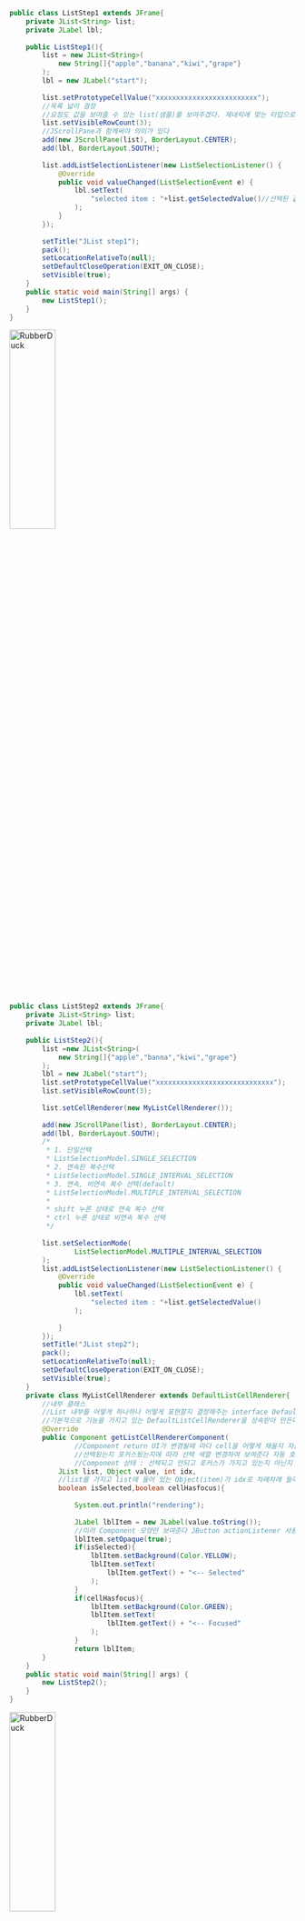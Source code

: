 ```java
public class ListStep1 extends JFrame{
	private JList<String> list;
	private JLabel lbl;
	
	public ListStep1(){
		list = new JList<String>(
			new String[]{"apple","banana","kiwi","grape"}
		);
		lbl = new JLabel("start");
		
		list.setPrototypeCellValue("xxxxxxxxxxxxxxxxxxxxxxxxx");
		//목록 넓이 결정
		//요정도 값을 보여줄 수 있는 list(샘플)를 보여주겠다. 제네릭에 맞는 타입으로 써야 한다.
		list.setVisibleRowCount(3);
		//JScrollPane과 함께써야 의미가 있다
		add(new JScrollPane(list), BorderLayout.CENTER);
		add(lbl, BorderLayout.SOUTH);
		
		list.addListSelectionListener(new ListSelectionListener() {
			@Override
			public void valueChanged(ListSelectionEvent e) {
				lbl.setText(
					"selected item : "+list.getSelectedValue()//선택된 값 가져온다
				);
			}
		});
		
		setTitle("JList step1");
		pack();
		setLocationRelativeTo(null);
		setDefaultCloseOperation(EXIT_ON_CLOSE);
		setVisible(true);
	}
	public static void main(String[] args) {
		new ListStep1();
	}
}
```
<img src="https://postfiles.pstatic.net/MjAyMjA2MTNfMTA0/MDAxNjU1MTIzMjc2NTU4.1csphxmVNny9XQR9itxYuGbBbS5XKd4kMuORylQSzDcg.sBNM1d5ar2hNYxFVN3dxV4W6afc-qZbaOUtRdyKluXAg.PNG.forget980/image.png?type=w580" width="40%" height="30%" title="px(픽셀) 크기 설정" alt="RubberDuck"></img>
```java
public class ListStep2 extends JFrame{
	private JList<String> list;
	private JLabel lbl;
	
	public ListStep2(){
		list =new JList<String>(
			new String[]{"apple","banna","kiwi","grape"}
		);
		lbl = new JLabel("start");
		list.setPrototypeCellValue("xxxxxxxxxxxxxxxxxxxxxxxxxxxxx");
		list.setVisibleRowCount(3);
		
		list.setCellRenderer(new MyListCellRenderer());
		
		add(new JScrollPane(list), BorderLayout.CENTER);
		add(lbl, BorderLayout.SOUTH);
		/*
		 * 1. 단일선택
		 * ListSelectionModel.SINGLE_SELECTION
		 * 2. 연속된 복수선택
		 * ListSelectionModel.SINGLE_INTERVAL_SELECTION
		 * 3. 연속, 비연속 복수 선택(default)
		 * ListSelectionModel.MULTIPLE_INTERVAL_SELECTION
		 * 
		 * shift 누른 상태로 연속 복수 선택
		 * ctrl 누른 상태로 비연속 복수 선택
		 */
		
		list.setSelectionMode(
				ListSelectionModel.MULTIPLE_INTERVAL_SELECTION
		);
		list.addListSelectionListener(new ListSelectionListener() {
			@Override
			public void valueChanged(ListSelectionEvent e) {
				lbl.setText(
					"selected item : "+list.getSelectedValue()
				);
				
			}
		});
		setTitle("JList step2");
		pack();
		setLocationRelativeTo(null);
		setDefaultCloseOperation(EXIT_ON_CLOSE);
		setVisible(true);
	}
	private class MyListCellRenderer extends DefaultListCellRenderer{
		//내부 클래스
		//List 내부를 어떻게 하나하나 어떻게 표현할지 결정해주는 interface DefaultListCellRenderer
		//기본적으로 기능을 가지고 있는 DefaultListCellRenderer을 상속받아 만든다.
		@Override
		public Component getListCellRendererComponent(
				//Component return UI가 변경될때 마다 cell을 어떻게 채울지 자동 호출
				//선택됬는지 포커스됬는지에 따라 선택 색깔 변경하여 보여준다 자동 호출
				//Component 상태 : 선택되고 안되고 포커스가 가지고 있는지 아닌지
			JList list, Object value, int idx,
			//list를 가지고 list에 들어 있는 Object(item)가 idx로 차례차례 들어온다
			boolean isSelected,boolean cellHasfocus){
			
				System.out.println("rendering");
			
				JLabel lblItem = new JLabel(value.toString());
				//미러 Component 모양만 보여준다 JButton actionListener 사용 못한다.
				lblItem.setOpaque(true);
				if(isSelected){
					lblItem.setBackground(Color.YELLOW);
					lblItem.setText(
						lblItem.getText() + "<-- Selected"
					);
				}
				if(cellHasfocus){
					lblItem.setBackground(Color.GREEN);
					lblItem.setText(
						lblItem.getText() + "<-- Focused"
					);
				}
				return lblItem;
		}
	}
	public static void main(String[] args) {
		new ListStep2();
	}
}
```
<img src="https://postfiles.pstatic.net/MjAyMjA2MTNfMjA2/MDAxNjU1MTIzOTE3ODky.cdoybDzWDwRlDDdr1_qBe4PVdR3eZMBcCO69-qJyA3Mg.bmzDbblzWYf9WjWtXCW9uR4KgfpCFkr-4uhaaQvXEm8g.PNG.forget980/image.png?type=w580" width="40%" height="30%" title="px(픽셀) 크기 설정" alt="RubberDuck"></img>
```java
public class ListStep3 extends JFrame{
	private JList<String> list;
	private JLabel lbl;
	private JTextField tfNewItem;
	private DefaultListModel<String> model;//추가와 삭제가 가능한 Model
	
	private JPopupMenu pMenu;
	private JMenuItem miRemove;
	public ListStep3(){
		pMenu = new JPopupMenu();
		miRemove = new JMenuItem("Remove");
		pMenu.add(miRemove);
		
		model = new DefaultListModel<String>();
		list = new JList<String>(model);
		lbl = new JLabel("추가항목");
		tfNewItem = new JTextField(5);
		
		list.setPrototypeCellValue("xxxxxxxxxxxxxxxxxxxxxxxxxxxxxxx");
		list.setVisibleRowCount(3);
		
		JPanel pnlSouth = new JPanel();
		pnlSouth.add(lbl);
		pnlSouth.add(tfNewItem);
		
		add(new JScrollPane(list), BorderLayout.CENTER);
		add(pnlSouth, BorderLayout.SOUTH);
		
		tfNewItem.addActionListener(new ActionListener() {
			
			@Override
			public void actionPerformed(ActionEvent e) {
				model.addElement(tfNewItem.getText());//추가
				tfNewItem.setText("");
				list.ensureIndexIsVisible(model.getSize()-1);
				//끝에 추가되므로 마지막 인덱스를 보이도록 보장 하는 메서드
			}
		});
		
		list.addMouseListener(new MouseAdapter() {
			
			@Override
			public void mousePressed(MouseEvent me){
				showPopup(me);
			}
			@Override
			public void mouseReleased(MouseEvent me){
				showPopup(me);
			}
			private void showPopup(MouseEvent me){
				if(me.isPopupTrigger()){
					int x = me.getX();
					int y = me.getY();
					int idx = list.locationToIndex(//좌표에 해당하는 인덱스 찾기
						new Point(x, y)	
					);
					if(idx >= 0 && list.getSelectedIndex() >=0){
						//선택된 인덱스가 있고 마우스 위치에 인데스가 있고
						pMenu.show(list, x,y);
					}
				}
			}
		});
		
		miRemove.addActionListener(new ActionListener() {
			
			@Override
			public void actionPerformed(ActionEvent e) {
				//아이템 삭제
				model.remove(list.getSelectedIndex());
				
			}
		});
		setTitle("JList step3");
		pack();
		setLocationRelativeTo(null);
		setDefaultCloseOperation(EXIT_ON_CLOSE);
		setVisible(true);
	}
	public static void main(String[] args) {
		new ListStep3();
	}
}
```
<img src="https://postfiles.pstatic.net/MjAyMjA2MTNfNzQg/MDAxNjU1MTI0Mzc3NTYw.bG8IQnFuw--ogQMic_ljW4oc9ddXTRQaHnv90lpYDA0g.kLb7UiZezDl_epizYD3YDU2RcZyofMI3zbf0XSVfaDwg.PNG.forget980/image.png?type=w580" width="40%" height="30%" title="px(픽셀) 크기 설정" alt="RubberDuck"></img>
```java
public class ListStep4 extends JFrame implements ActionListener{
	
	private JList<String> list;
	private DefaultListModel<String> model;
	private JButton btnAdd;
	private JButton btnDel;
	
	public ListStep4(){
		init();
		setDisplay();
		addListeners();
		showFrame();
	}
	private void init(){
		model = new DefaultListModel<String>();
		list = new JList<String>(model);
		list.setPrototypeCellValue("abcdefghujklmnopqrstu");
		list.setVisibleRowCount(10);
		
		btnAdd = new JButton("Add");
		btnDel = new JButton("Del");
	}
	private void setDisplay(){
		JPanel pnlCenter = new JPanel();
		JScrollPane scroll = new JScrollPane(list);
		pnlCenter.add(scroll);
		
		JPanel pnlSouth = new JPanel(new GridLayout(1,0));
		pnlSouth.add(btnAdd);
		pnlSouth.add(btnDel);
		
		add(pnlCenter, BorderLayout.CENTER);
		add(pnlSouth, BorderLayout.SOUTH);
	}
	private void addListeners(){
		btnAdd.addActionListener(this);
		btnDel.addActionListener(this);
	}
	private void showFrame(){
		setTitle("ListEx");
		pack();
		setLocationRelativeTo(null);
		setDefaultCloseOperation(EXIT_ON_CLOSE);
		setVisible(true);
	}
	
	@Override
	public void actionPerformed(ActionEvent ae) {
		if(ae.getSource() == btnAdd){
			String data = JOptionPane.showInputDialog(
				this, "Input your Item"
			);
			model.addElement(data);
		}else{
			int idx = list.getSelectedIndex();
			if(idx >=0){//선택된게 없으면 오류가 뜰수 있다
				model.remove(idx);
			}
		}
		
	}
	public static void main(String[] args) {
		new ListStep4();
	}
	
}
```
<img src="https://postfiles.pstatic.net/MjAyMjA2MTNfOTgg/MDAxNjU1MTI1MDU4MTU1.hqfk0bCcVWGpiC4O3ZuZLjNqBZgXlDAyZH6xHDSz4qog.QgjOFGE9R9FflpIhuRNaWk_w0_hT9Kk3hJnR_VDb0LIg.PNG.forget980/image.png?type=w580" width="40%" height="30%" title="px(픽셀) 크기 설정" alt="RubberDuck"></img>
<img src="https://postfiles.pstatic.net/MjAyMjA2MTNfMTQy/MDAxNjU1MTI1MDE1MzE3.t7bDeG2URsi5w9HZur6NQn8MDbwScQmE0FRI2dl63rYg.4Cmv7wfJ6IKnuUyV6pwKJa3ffQrsgmxepEQkEGx6UUog.PNG.forget980/image.png?type=w580" width="30%" height="20%" title="px(픽셀) 크기 설정" alt="RubberDuck"></img>
```java
public class ListUsingMouse extends JFrame{
	private JList<String> list;
	public ListUsingMouse(){
		list = new JList<String>(new String[] {"a","b","c"});
		list.setPrototypeCellValue("xxxxxxxxxxxxxxxxxxxxxxxxxx");
		list.setVisibleRowCount(10);
		JScrollPane scroll = new JScrollPane(list);
		
		add(scroll, BorderLayout.CENTER);
		
		list.addMouseListener(new MouseAdapter() {
			
			@Override
			public void mousePressed(MouseEvent me) {
				Rectangle r = list.getCellBounds(//시작 인덱스 끝 인덱스  크기와 위지를 알려준다
					//Rectangle 위치와 크기 좌표 가져온다
					list.getLastVisibleIndex(),//제일 끝 인덱스
					list.getLastVisibleIndex()
				);
				int listY = r.y + r.height;//마지막 인덱스까지 높이
				int mouseY = me.getY();
				if(mouseY > listY){
					System.out.println("out");
				}else{
					System.out.println("in");
				}
			}
		});
		
		setTitle("MouseTest");
		pack();
		setLocationRelativeTo(null);
		setDefaultCloseOperation(EXIT_ON_CLOSE);
		setVisible(true);
	}
	public static void main(String[] args) {
		new ListUsingMouse();
	}
}

```
<img src="https://postfiles.pstatic.net/MjAyMjA2MTNfMjkw/MDAxNjU1MTMwNjU0Mjg0.YuzYj-ehTR3xhERMcR6DLB1K4wRZMutkjzbHTQn5-cwg.5UGIwR1nwzvJfv1mSPPuhKtuqxwu8sny7lupZWukoMQg.PNG.forget980/image.png?type=w580" width="30%" height="20%" title="px(픽셀) 크기 설정" alt="RubberDuck"></img>
```java
public class MyList extends JFrame {
	
	private JList<Human> list;
	
	public MyList(){
		list = new JList<Human>(new Human[]{
			new Human("A", 15, false),
			new Human("B", 16, true),
			new Human("C", 18, false),
			new Human("D", 17, true)
		});
		
		list.setPrototypeCellValue(new Human("aaaaaaaaaaaaaaaaaa",100,true));
		list.setVisibleRowCount(3);
		
		add(new JScrollPane(list));
		
		list.setCellRenderer(new DefaultListCellRenderer(){
			@Override
			public Component getListCellRendererComponent(
				JList list,
				Object value,
				int idx,
				boolean isSelected,
				boolean cellHasFocus
			){
				JPanel pnl = new JPanel();
				
				Human h = (Human)value;
				JLabel lblIcon = new JLabel();
				ImageIcon icon;
				if(h.isGender()){
					icon = new ImageIcon("Male-icon.png");
				}else{
					icon = new ImageIcon("Female-icon.png");
				}
				lblIcon.setIcon(icon);
				JLabel lblInfo = new JLabel(h.getName() + "("+h.getAge()+")");
				pnl.add(lblIcon);
				pnl.add(lblInfo);
				
				if(isSelected){
					pnl.setBackground(Color.GREEN);
				}
				if(cellHasFocus){
					pnl.setBackground(Color.YELLOW);
				}
				
				return pnl;
			}
		});
		
		setTitle("MyList");
		pack();
		setLocationRelativeTo(null);
		setDefaultCloseOperation(EXIT_ON_CLOSE);
		setVisible(true);
	}
	
	public static void main(String[] args) {
		new MyList();
	}
}

public class Human{
	private String name;
	private  transient int age;//직렬화에서 소거
	private boolean gender;
	private OptionalInfo info;
	

	public Human(String name, int age, boolean gender, OptionalInfo info) {
		super();
		this.name = name;
		this.age = age;
		this.gender = gender;
		this.info = info;
	}

	public Human(String name, int age, boolean gender) {
		super();
		this.name = name;
		this.age = age;
		this.gender = gender;
	}
	
	public String getName() {
		return name;
	}
	public void setName(String name) {
		this.name = name;
	}
	public int getAge() {
		return age;
	}
	public void setAge(int age) {
		this.age = age;
	}
	public boolean isGender() {
		return gender;
	}
	public void setGender(boolean gender) {
		this.gender = gender;
	}
	public OptionalInfo getInfo() {
		return info;
	}
	
	public void setInfo(OptionalInfo info) {
		this.info = info;
	}

	@Override
	public String toString() {
		return "Human [name=" + name + ", age=" + age + ", gender=" + gender + ", info=" + info + "]";
	}

	
	
}

```
<img src="https://postfiles.pstatic.net/MjAyMjA2MTNfMTgg/MDAxNjU1MTMwODg3MjUz.vWTWvA-N1ILR2HNmTGq4-Gy1MDiDxnMUC2Nr4nPH424g.907RM7av1CUwd0by3ZGS3_XwwF7GUoX6fWPp3RkM41Ig.PNG.forget980/image.png?type=w580" width="30%" height="20%" title="px(픽셀) 크기 설정" alt="RubberDuck"></img>
